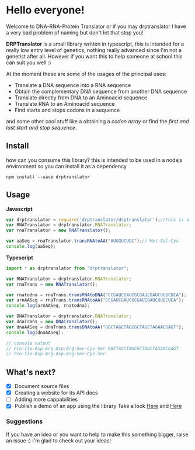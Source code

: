 # Hello everyone!
Welcome to DNA-RNA-Protein Translator or if you may drptranslator
I have a very bad problem of naming but don't let that stop you!

**DRPTranslator** is a small library written in typescript, this is intended for a really
low entry level of genetics, nothing really advanced since I'm not a genetist after all.
However if you want this to help someone at school this can suit you well :)

At the moment these are some of the usages of the principal uses:

- Translate a DNA sequence into a RNA sequence
- Obtain the complementary DNA sequence from another DNA sequence
- Translate directly from DNA to an Aminoacid sequence
- Translate RNA to an Aminoacid sequence
- Find starts and stops codons in a sequence

and some other cool stuff
like a obtaining a *codon array*  or find the *first and last start and stop sequence*.

## Install
how can you consume this library? this is intended to be used in a nodejs environment
so you can install it as a dependency

`npm install --save drptranslator`


## Usage
**Javascript**

```javascript
var drptranslator = require('drptranslator/drptranslator');//this is a must
var RNATranslator = drptranslator.RNATranslator;
var rnaTranslator = new RNATranslator();

var aaSeq = rnaTranslator.transRNAtoAA("AUGGUCUGC");// Met-Val-Cys
console.log(aaSeq);
```

**Typescript**

```javascript
import * as drptranslator from "drptranslator";

var RNATranslator = drptranslator.RNATranslator;
var rnaTrans = new RNATranslator();

var rnatodna = rnaTrans.transRNAtoDNA("CCGAUCGAUCGCGAUCGAUCUUGCUCA");
var arnAASeq = rnaTrans.transRNAtoAA("CCGAUCGAUCGCGAUCGAUCUUGCUCA");
console.log(arnAASeq, rnatodna);

var DNATranslator = drptranslator.DNATranslator;
var dnaTrans = new DNATranslator();
var dnaAASeq = dnaTrans.transDNAtoAA("GGCTAGCTAGCGCTAGCTAGAACGAGT");
console.log(dnaAASeq);

// console output
// Pro-Ile-Asp-Arg-Asp-Arg-Ser-Cys-Ser GGCTAGCTAGCGCTAGCTAGAACGAGT
// Pro-Ile-Asp-Arg-Asp-Arg-Ser-Cys-Ser
```


## What's next?
* [x] Document source files
* [x] Creating a website for its API docs
* [ ] Adding more cappabilities
* [x] Publish a demo of an app using the library Take a look [Here](https://github.com/AngelMunoz/Transcriptase) and [Here](https://github.com/AngelMunoz/TranscriptaseWeb)

### Suggestions
If you have an idea or you want to help to make this something bigger, raise an issue :) I'm glad to check out your ideas!
